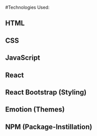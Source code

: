 #Technologies Used:
## HTML
## CSS
## JavaScript
## React
## React Bootstrap (Styling)
## Emotion (Themes)
## NPM (Package-Instillation)
